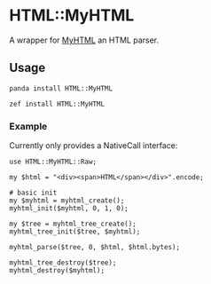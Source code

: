 # HTML::MyHTML

A wrapper for [MyHTML](http://lexborisov.github.io/myhtml/) an HTML parser.

## Usage

```
panda install HTML::MyHTML
```
```
zef install HTML::MyHTML
```
### Example
Currently only provides a NativeCall interface:
```perl6
use HTML::MyHTML::Raw;

my $html = "<div><span>HTML</span></div>".encode;

# basic init
my $myhtml = myhtml_create();
myhtml_init($myhtml, 0, 1, 0);

my $tree = myhtml_tree_create();
myhtml_tree_init($tree, $myhtml);

myhtml_parse($tree, 0, $html, $html.bytes);

myhtml_tree_destroy($tree);
myhtml_destroy($myhtml);
```

